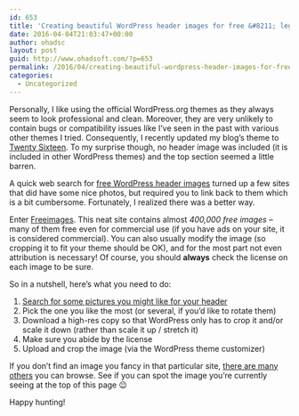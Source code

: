 ```yaml
---
id: 653
title: 'Creating beautiful WordPress header images for free &#8211; legally'
date: 2016-04-04T21:03:47+00:00
author: ohadsc
layout: post
guid: http://www.ohadsoft.com/?p=653
permalink: /2016/04/creating-beautiful-wordpress-header-images-for-free-legally/
categories:
  - Uncategorized
---
```

Personally, I like using the official WordPress.org themes as they always seem to look professional and clean. Moreover, they are very unlikely to contain bugs or compatibility issues like I&#8217;ve seen in the past with various other themes I tried. Consequently, I recently updated my blog&#8217;s theme to <a href="https://wordpress.org/themes/twentysixteen/" target="_blank">Twenty Sixteen</a>. To my surprise though, no header image was included (it is included in other WordPress themes) and the top section seemed a little barren.

A quick web search for <a href="https://www.google.co.il/search?q=free+wordpress+header+images" target="_blank">free WordPress header images</a> turned up a few sites that did have some nice photos, but required you to link back to them which is a bit cumbersome. Fortunately, I realized there was a better way.

Enter <a href="http://www.freeimages.com" target="_blank">Freeimages</a>. This neat site contains almost _400,000 free images_ &#8211; many of them free even for commercial use (if you have ads on your site, it is considered commercial). You can also usually modify the image (so cropping it to fit your theme should be OK), and for the most part not even attribution is necessary! Of course, you should **always** check the license on each image to be sure. 

So in a nutshell, here&#8217;s what you need to do:

  1. <a href="http://www.freeimages.com/search/landscape" target="_blank">Search for some pictures you might like for your header</a>
  2. Pick the one you like the most (or several, if you&#8217;d like to rotate them)
  3. Download a high-res copy so that WordPress only has to crop it and/or scale it down (rather than scale it up / stretch it)
  4. Make sure you abide by the license
  5. Upload and crop the image (via the WordPress theme customizer)

If you don&#8217;t find an image you fancy in that particular site, <a href="https://www.google.co.il/search?q=free+stock+photos" target="_blank">there are many others</a> you can browse. See if you can spot the image you&#8217;re currently seeing at the top of this page 😉

Happy hunting!